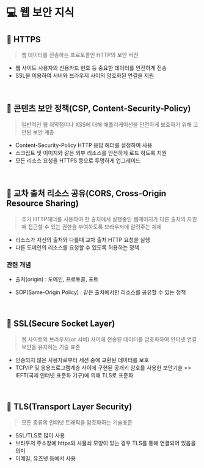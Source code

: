 # 💻 웹 보안 지식

## 📖 HTTPS

> 웹 데이터를 전송하는 프로토콜인 HTTP의 보안 버전
* 웹 사이트 사용자의 신용카드 번호 등 중요한 데이터를 안전하게 전송
* SSL을 이용하여 서버와 브라우저 사이의 암호화된 연결을 지원  

<br>

## 📖 콘텐츠 보안 정책(CSP, Content-Security-Policy)

> 일반적인 웹 취약점이나 XSS에 대해 애플리케이션을 안전하게 보호하기 위해 고안된 보안 계층
* Content-Security-Policy HTTP 응답 헤더를 설정하여 사용
* 스크립트 및 이미지와 같은 외부 리소스를 안전하게 로드 하도록 지원
* 모든 리소스 요청을 HTTPS 등으로 투명하게 업그레이드

<br>

## 📖 교차 출처 리소스 공유(CORS, Cross-Origin Resource Sharing)

> 추가 HTTP헤더를 사용하여 한 출처에서 실행중인 웹페이지가 다른 출처의 자원에 접근할 수 있는 권한을 부여하도록 브라우저에 알려주는 체제
* 리소스가 자신의 출처와 다를때 교차 출처 HTTP 요청을 실행
* 다른 도메인의 리소스를 요청할 수 있도록 허용하는 정책

### 관련 개념

* 출처(origin)
    : 도메인, 프로토콜, 포트

* SOP(Same-Origin Policy)
    : 같은 출처에서만 리소스를 공유할 수 있는 정책

<br>

## 📖 SSL(Secure Socket Layer)

> 웹 사이트와 브라우저(or 서버) 사이에 전송된 데이터를 암호화하여 인터넷 연결 보안을 유지하는 기술 표준
* 인증되지 않은 사용자로부터 세션 중에 교환된 데이터를 보호
* TCP/IP 및 응용프로그램계층 사이에 구현된 공개키 암호를 사용한 보안기술
=> IEFT(국제 인터넷 표준화 기구)에 의해 TLS로 표준화

<br>

## 📖 TLS(Transport Layer Security)

> 모든 종류의 인터넷 트래픽을 암호화하는 기술표준

* SSL/TLS로 많이 사용
* 브라우저 주소창에 https와 사물쇠 모양이 있는 경우 TLS를 통해 연결되어 있음을 의미
* 이메일, 유즈넷 등에서 사용

<br>
